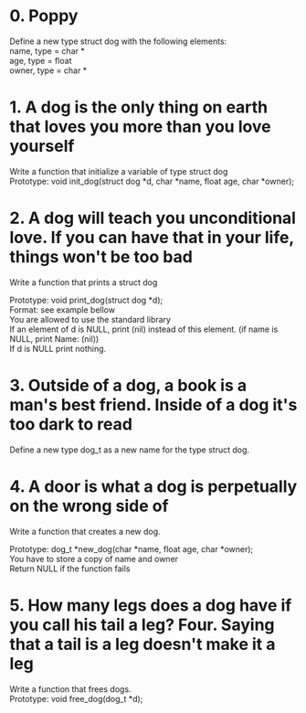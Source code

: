 # 0. Poppy
Define a new type struct dog with the following elements:  
name, type = char *  
age, type = float  
owner, type = char *  

# 1. A dog is the only thing on earth that loves you more than you love yourself
Write a function that initialize a variable of type struct dog  
Prototype: void init_dog(struct dog *d, char *name, float age, char *owner);

# 2. A dog will teach you unconditional love. If you can have that in your life, things won't be too bad
Write a function that prints a struct dog  

Prototype: void print_dog(struct dog *d);  
Format: see example bellow  
You are allowed to use the standard library  
If an element of d is NULL, print (nil) instead of this element. (if name is NULL, print Name: (nil))  
If d is NULL print nothing.  

# 3. Outside of a dog, a book is a man's best friend. Inside of a dog it's too dark to read
Define a new type dog_t as a new name for the type struct dog.

# 4. A door is what a dog is perpetually on the wrong side of
Write a function that creates a new dog.  

Prototype: dog_t *new_dog(char *name, float age, char *owner);  
You have to store a copy of name and owner  
Return NULL if the function fails

# 5. How many legs does a dog have if you call his tail a leg? Four. Saying that a tail is a leg doesn't make it a leg
Write a function that frees dogs.  
Prototype: void free_dog(dog_t *d);  

